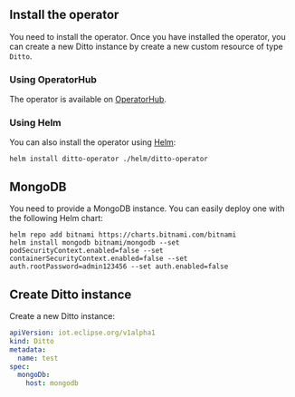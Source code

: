 ## Install the operator

You need to install the operator. Once you have installed the operator, you can create a new Ditto instance by
create a new custom resource of type `Ditto`.

### Using OperatorHub

The operator is available on [OperatorHub](https://operatorhub.io/operator/ditto-operator).

### Using Helm

You can also install the operator using [Helm](https://helm.sh/):

    helm install ditto-operator ./helm/ditto-operator

## MongoDB

You need to provide a MongoDB instance. You can easily deploy one with
the following Helm chart:

    helm repo add bitnami https://charts.bitnami.com/bitnami
    helm install mongodb bitnami/mongodb --set podSecurityContext.enabled=false --set containerSecurityContext.enabled=false --set auth.rootPassword=admin123456 --set auth.enabled=false

## Create Ditto instance

Create a new Ditto instance:

~~~yaml
apiVersion: iot.eclipse.org/v1alpha1
kind: Ditto
metadata:
  name: test
spec:
  mongoDb:
    host: mongodb
~~~
